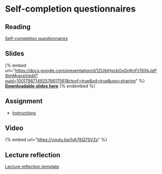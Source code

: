 # Self-completion questionnaires

## Reading

[Self-completion questionnaires](https://drive.google.com/file/d/1O1q1s-oPDDUWuZcu6F_dbL_kcCG22gkq/view?usp=sharing)

## Slides

{% embed url="https://docs.google.com/presentation/d/1ZUibHgcbOxGnKnFt76XkJeP9jmMracpt/edit?ouid=100179871492576617561&rtpof=true&sd=true&usp=sharing" %}
[**Downloadable slides here**](https://docs.google.com/presentation/d/1ZUibHgcbOxGnKnFt76XkJeP9jmMracpt/edit?usp=sharing\&ouid=100179871492576617561\&rtpof=true\&sd=true)
{% endembed %}

## Assignment

* [Instructions](https://docs.google.com/document/d/1ZcPxNfYU9xirNoAyqRw5-vbK-IdAc4_h/edit?usp=sharing\&ouid=100179871492576617561\&rtpof=true\&sd=true)

## Video

{% embed url="https://youtu.be/lvA76Q7SV2s" %}

## Lecture reflection

[Lecture reflection template](https://docs.google.com/document/d/1pGQ9FeaaKb3J3xlomPMuqVuRvIJ5GnIJ?rtpof=true\&usp=drive_fs)
